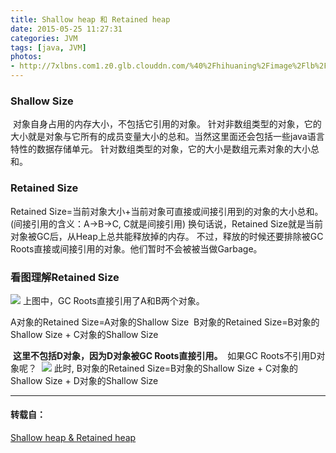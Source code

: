 ```yaml
---
title: Shallow heap 和 Retained heap
date: 2015-05-25 11:27:31
categories: JVM
tags: [java, JVM]
photos: 
- http://7xlbns.com1.z0.glb.clouddn.com/%40%2Fhihuaning%2Fimage%2Flb%2Flb9.jpg
---
```


### Shallow Size
 对象自身占用的内存大小，不包括它引用的对象。 针对非数组类型的对象，它的大小就是对象与它所有的成员变量大小的总和。当然这里面还会包括一些java语言特性的数据存储单元。 针对数组类型的对象，它的大小是数组元素对象的大小总和。 
### Retained Size
Retained Size=当前对象大小+当前对象可直接或间接引用到的对象的大小总和。(间接引用的含义：A->B->C, C就是间接引用) 换句话说，Retained Size就是当前对象被GC后，从Heap上总共能释放掉的内存。 不过，释放的时候还要排除被GC Roots直接或间接引用的对象。他们暂时不会被被当做Garbage。 

### 看图理解Retained Size
![](http://7xlbns.com1.z0.glb.clouddn.com/%40%2Fhihuaning%2Freference%2FretainedSize.jpg)
上图中，GC Roots直接引用了A和B两个对象。



A对象的Retained Size=A对象的Shallow Size 
B对象的Retained Size=B对象的Shallow Size + C对象的Shallow Size

 **这里不包括D对象，因为D对象被GC Roots直接引用。** 
如果GC Roots不引用D对象呢？ 
![](http://7xlbns.com1.z0.glb.clouddn.com/%40%2Fhihuaning%2Freference%2FretainedSize2.jpg)
此时, B对象的Retained Size=B对象的Shallow Size + C对象的Shallow Size + D对象的Shallow Size

---

#### 转载自：
[Shallow heap & Retained heap](http://bjyzxxds.iteye.com/blog/1532937)